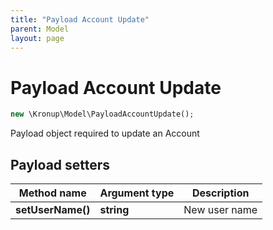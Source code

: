 ```yaml
---
title: "Payload Account Update"
parent: Model
layout: page
---
```


# Payload Account Update

```php
new \Kronup\Model\PayloadAccountUpdate();
```

Payload object required to update an Account

## Payload setters

Method name | Argument type | Description
------------ | ------------- | -------------
**setUserName()** | **string** | New user name

